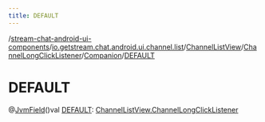 ```yaml
---
title: DEFAULT
---
```

/[stream-chat-android-ui-components](../../../../index.md)/[io.getstream.chat.android.ui.channel.list](../../../index.md)/[ChannelListView](../../index.md)/[ChannelLongClickListener](../index.md)/[Companion](index.md)/[DEFAULT](DEFAULT.md)  
  
  
  
# DEFAULT  
@[JvmField](https://kotlinlang.org/api/latest/jvm/stdlib/kotlin.jvm/-jvm-field/index.html)()val [DEFAULT](DEFAULT.md): [ChannelListView.ChannelLongClickListener](../index.md)
